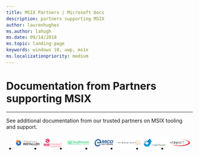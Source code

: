 ```yaml
---
title: MSIX Partners | Microsoft Docs
description: partners supporting MSIX
author: laurenhughes
ms.author: lahugh
ms.date: 09/14/2018
ms.topic: landing-page
keywords: windows 10, uwp, msix
ms.localizationpriority: medium
---
```


# Documentation from Partners supporting MSIX
<hr />
See additional documentation from our trusted partners on MSIX tooling and support.

<div class="v2" id="main1">
    <div class="container">
        <ul class="cardsX panelContent singlePanelContent cols cols4" style="float: left; display: flex!important;">
            <li>
                <a href="https://www.advancedinstaller.com/desktop-bridge">
                    <div class="cardSize">
                        <div class="cardPadding">
                            <div class="card">
                                <div class="cardImageOuter">
                                    <div class="cardImage" style="height: auto;">
                                        <img src="images/AdvancedInstaller_Logo.png" alt="" />
                                    </div>
                                </div>
                            </div>
                        </div>
                    </div>
                </a>
            </li>
            <li>
                <a href="https://www.apptimized.com/solutions/">
                    <div class="cardSize">
                        <div class="cardPadding">
                            <div class="card">
                                <div class="cardImageOuter">
                                    <div class="cardImage" style="height: auto;">
                                        <img src="images/Apptimized_Logo.png" alt="" />
                                    </div>
                                </div>
                            </div>
                        </div>
                    </div>
                </a>
            </li>
            <li>
                <a href="https://cloudhouse.com/msixpr">
                    <div class="cardSize">
                        <div class="cardPadding">
                            <div class="card">
                                <div class="cardImageOuter">
                                    <div class="cardImage" style="height: auto;">
                                        <img src="images/CloudHouse_Logo.png" alt="" />
                                    </div>
                                </div>
                            </div>
                        </div>
                    </div>
                </a>
            </li>
            <li>
                <a href="https://emcosoftware.com/msi-package-builder">
                    <div class="cardSize">
                        <div class="cardPadding">
                            <div class="card">
                                <div class="cardImageOuter">
                                    <div class="cardImage" style="height: auto;">
                                        <img src="images/EMCO_Software_Logo.png" alt="" />
                                    </div>
                                </div>
                            </div>
                        </div>
                    </div>
                </a>
            </li>
            <li>
                <a href="https://www.firegiant.com/">
                    <div class="cardSize">
                        <div class="cardPadding">
                            <div class="card">
                                <div class="cardImageOuter">
                                    <div class="cardImage" style="height: auto;">
                                        <img src="images/FireGiant_Logo.png" alt="" />
                                    </div>
                                </div>
                            </div>
                        </div>
                    </div>
                </a>
            </li>
            <li>
                <a href="https://www.installaware.com/msix.htm">
                    <div class="cardSize">
                        <div class="cardPadding">
                            <div class="card">
                                <div class="cardImageOuter">
                                    <div class="cardImage" style="height: auto;">
                                        <img src="images/installAware_logo.png" alt="" />
                                    </div>
                                </div>
                            </div>
                        </div>
                    </div>
                </a>
            </li>
            <li>
                <a href="https://raynet.de/en/Raynet-Products/RayPackStudio">
                    <div class="cardSize">
                        <div class="cardPadding">
                            <div class="card">
                                <div class="cardImageOuter">
                                    <div class="cardImage" style="height: auto;">
                                        <img src="images/Raynet_Logo.png" alt="" />
                                    </div>
                                </div>
                            </div>
                        </div>
                    </div>
                </a>
            </li>
        </ul>
    </div>
</div>

